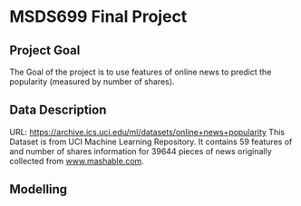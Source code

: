 # MSDS699 Final Project
## Project Goal
The Goal of the project is to use features of online news to predict the popularity (measured by number of shares).
## Data Description
URL: https://archive.ics.uci.edu/ml/datasets/online+news+popularity 
This Dataset is from UCI Machine Learning Repository. It contains 59 features of and number of shares information for 39644 pieces of news originally collected from www.mashable.com.
## Modelling
